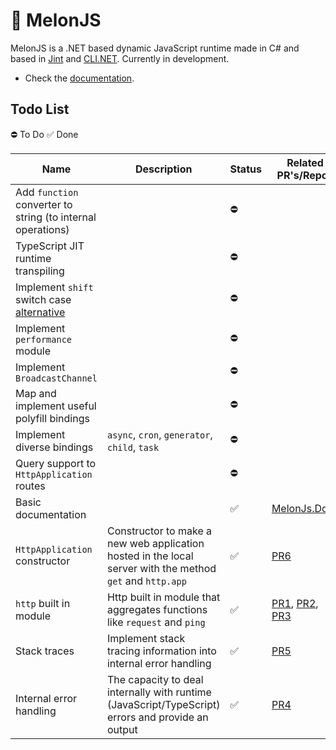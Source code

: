 # 🍈 MelonJS
MelonJS is a .NET based dynamic JavaScript runtime made in C# and based in [Jint](https://github.com/sebastienros/jint) and [CLI.NET](https://github.com/EternalQuasar0206/Cli.NET). Currently in development.

- Check the [documentation](https://github.com/MelonRuntime/MelonJS.Docs).

## Todo List

⛔ To Do
✅ Done

| Name | Description | Status | Related PR's/Repos |
| ---- | ----------- | ------ | ------- |
| Add `function` converter to string (to internal operations) | | ⛔ | |
| TypeScript JIT runtime transpiling | | ⛔ | |
| Implement `shift` switch case [alternative](https://gist.github.com/EternalQuasar0206/9245eb9b6dd5e123e4c04604ccd4f630) | | ⛔ | |
| Implement `performance` module | | ⛔ | |
| Implement `BroadcastChannel` | | ⛔ | |
| Map and implement useful polyfill bindings | | ⛔ | |
| Implement diverse bindings | `async`, `cron`, `generator`, `child`, `task` | ⛔ | |
| Query support to `HttpApplication` routes | | ⛔ | |
| Basic documentation | | ✅ | [MelonJs.Docs](https://github.com/MelonRuntime/MelonJS.Docs) |
| `HttpApplication` constructor | Constructor to make a new web application hosted in the local server with the method `get` and `http.app` | ✅ | [PR6](https://github.com/EternalQuasar0206/MelonJS/pull/6) |
| `http` built in module | Http built in module that aggregates functions like `request` and `ping` | ✅ | [PR1](https://github.com/EternalQuasar0206/MelonJS/pull/1), [PR2](https://github.com/EternalQuasar0206/MelonJS/pull/2), [PR3](https://github.com/EternalQuasar0206/MelonJS/pull/3) |
| Stack traces | Implement stack tracing information into internal error handling | ✅ | [PR5](https://github.com/EternalQuasar0206/MelonJS/pull/5) |
| Internal error handling | The capacity to deal internally with runtime (JavaScript/TypeScript) errors and provide an output | ✅ | [PR4](https://github.com/EternalQuasar0206/MelonJS/pull/4) |
